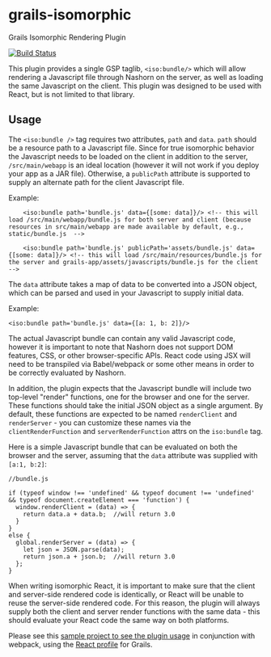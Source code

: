 # grails-isomorphic
Grails Isomorphic Rendering Plugin

[![Build Status](https://travis-ci.org/ZacharyKlein/grails-isomorphic.svg?branch=master)](https://travis-ci.org/ZacharyKlein/grails-isomorphic)


This plugin provides a single GSP taglib, `<iso:bundle/>` which will allow rendering a Javascript file through Nashorn on the server, as well as loading the same Javascript on the client. This plugin was designed to be used with React, but is not limited to that library.

## Usage
The `<iso:bundle />` tag requires two attributes, `path` and `data`. `path` should be a resource path to a Javascript file. Since for true isomorphic behavior the Javascript needs to be loaded on the client in addition to the server, `/src/main/webapp` is an ideal location (however it will not work if you deploy your app as a JAR file). Otherwise, a `publicPath` attribute is supported to supply an alternate path for the client Javascript file.

Example: 

```
    <iso:bundle path='bundle.js' data={[some: data]}/> <!-- this will load /src/main/webapp/bundle.js for both server and client (because resources in src/main/webapp are made available by default, e.g., static/bundle.js  -->
    
    <iso:bundle path='bundle.js' publicPath='assets/bundle.js' data={[some: data]}/> <!-- this will load /src/main/resources/bundle.js for the server and grails-app/assets/javascripts/bundle.js for the client  -->
```

The `data` attribute takes a map of data to be converted into a JSON object, which can be parsed and used in your Javascript to supply initial data. 

Example: 

`<iso:bundle path='bundle.js' data={[a: 1, b: 2]}/>`

The actual Javascript bundle can contain any valid Javascript code, however it is important to note that Nashorn does not support DOM features, CSS, or other browser-specific APIs. React code using JSX will need to be transpiled via Babel/webpack or some other means in order to be correctly evaluated by Nashorn. 

In addition, the plugin expects that the Javascript bundle will include two top-level "render" functions, one for the browser and one for the server. These functions should take the initial JSON object as a single argument. By default, these functions are expected to be named `renderClient` and `renderServer` - you can customize these names via the `clientRenderFunction` and `serverRenderFunction` attrs on the `iso:bundle` tag.

Here is a simple Javascript bundle that can be evaluated on both the browser and the server, assuming that the `data` attribute was supplied with `[a:1, b:2]`:

```
//bundle.js

if (typeof window !== 'undefined' && typeof document !== 'undefined' && typeof document.createElement === 'function') {
  window.renderClient = (data) => {
    return data.a + data.b;  //will return 3.0
  }
}
else {
  global.renderServer = (data) => {
    let json = JSON.parse(data);
    return json.a + json.b;  //will return 3.0
  };
}
```

When writing isomorphic React, it is important to make sure that the client and server-side rendered code is identically, or React will be unable to reuse the server-side rendered code. For this reason, the plugin will always supply both the client and server render functions with the same data - this should evaluate your React code the same way on both platforms.

Please see this [sample project to see the plugin usage](https://github.com/ZacharyKlein/grails-isomorphic-react) in conjunction with webpack, using the [React profile](https://github.com/grails-profiles/react) for Grails. 